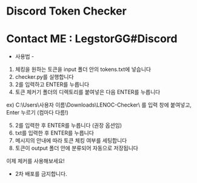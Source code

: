 # Discord Token Checker

# Contact ME : LegstorGG#Discord

- 사용법 -

1. 체킹을 원하는 토큰을 input 폴더 안의 tokens.txt에 넣습니다
2. checker.py를 실행합니다
3. 2를 입력하고 ENTER를 누릅니다
4. 토큰 체커기 폴더의 디렉토리를 붙여넣은 다음 ENTER를 누릅니다

ex) C:\Users\사용자 이름\Downloads\LENOC-Checker\ 를 입력 창에 붙여넣고, Enter 누르기 (컴마다 다름!)

5. 2를 입력한 후 ENTER를 누릅니다 (권장 옵션임)
6. txt를 입력한 후 ENTER를 누릅니다
7. 메시지의 안내에 따라 토큰 체킹 여부를 세팅합니다
8. 토큰이 output 폴더 안에 분류되어 자동으로 저장됩니다

이제 체커를 사용해보세요!

- 2차 배포를 금지합니다.
